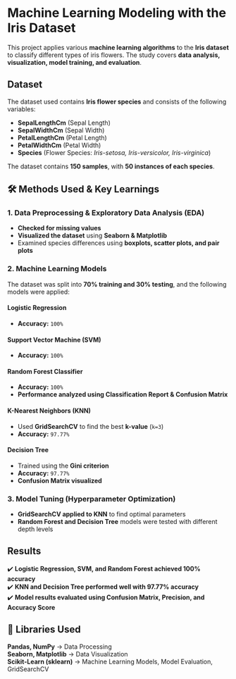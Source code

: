 #  Machine Learning Modeling with the Iris Dataset  

This project applies various **machine learning algorithms** to the **Iris dataset** to classify different types of iris flowers. The study covers **data analysis, visualization, model training, and evaluation**.  

##  Dataset  
The dataset used contains **Iris flower species** and consists of the following variables:  

- **SepalLengthCm** (Sepal Length)  
- **SepalWidthCm** (Sepal Width)  
- **PetalLengthCm** (Petal Length)  
- **PetalWidthCm** (Petal Width)  
- **Species** (Flower Species: *Iris-setosa, Iris-versicolor, Iris-virginica*)  

The dataset contains **150 samples**, with **50 instances of each species**.  

## 🛠 Methods Used & Key Learnings  

###  1. Data Preprocessing & Exploratory Data Analysis (EDA)  
-  **Checked for missing values**  
-  **Visualized the dataset** using **Seaborn & Matplotlib**  
-  Examined species differences using **boxplots, scatter plots, and pair plots**  

###  2. Machine Learning Models  
The dataset was split into **70% training and 30% testing**, and the following models were applied:  

####  Logistic Regression  
-  **Accuracy:** `100%`  

####  Support Vector Machine (SVM)  
-  **Accuracy:** `100%`  

####  Random Forest Classifier  
-  **Accuracy:** `100%`  
-  **Performance analyzed using Classification Report & Confusion Matrix**  

####  K-Nearest Neighbors (KNN)  
-  Used **GridSearchCV** to find the best **k-value** (`k=3`)  
-  **Accuracy:** `97.77%`  

####  Decision Tree  
-  Trained using the **Gini criterion**  
-  **Accuracy:** `97.77%`  
-  **Confusion Matrix visualized**  

###  3. Model Tuning (Hyperparameter Optimization)  
-  **GridSearchCV applied to KNN** to find optimal parameters  
-  **Random Forest and Decision Tree** models were tested with different depth levels  

##  Results  
✔️ **Logistic Regression, SVM, and Random Forest achieved 100% accuracy**  
✔️ **KNN and Decision Tree performed well with 97.77% accuracy**  
✔️ **Model results evaluated using Confusion Matrix, Precision, and Accuracy Score**  

## 📂 Libraries Used  
 **Pandas, NumPy** → Data Processing  
 **Seaborn, Matplotlib** → Data Visualization  
 **Scikit-Learn (sklearn)** → Machine Learning Models, Model Evaluation, GridSearchCV  


